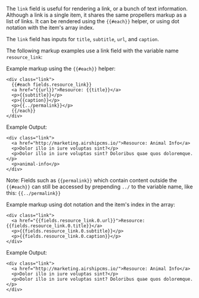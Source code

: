 The `link` field is useful for rendering a link, or a bunch of text information. Although a link is a single item, it shares the same propellers markup as a list of links. It can be rendered using the `{{#each}}` helper, or using dot notation with the item's array index.

The `link` field has inputs for `title`, `subtitle`, `url`, and `caption`.

The following markup examples use a link field with the variable name `resource_link`:

Example markup using the `{{#each}}` helper:
```
<div class="link">
  {{#each fields.resource_link}}
  <a href="{{url}}">Resource: {{title}}</a>
  <p>{{subtitle}}</p>
  <p>{{caption}}</p>
  <p>{{../permalink}}</p>
  {{/each}}
</div>
```

Example Output:
```
<div class="link">
  <a href="http://marketing.airshipcms.io/">Resource: Animal Info</a>
  <p>Dolor illo in iure voluptas sint?</p>
  <p>Dolor illo in iure voluptas sint? Doloribus quae quos doloremque.</p>
  <p>animal-info</p>
</div>
```

Note: Fields such as `{{permalink}}` which contain content outside the `{{#each}}` can still be accessed by prepending `../` to the variable name, like this: `{{../permalink}}`

Example markup using dot notation and the item's index in the array:
```
<div class="link">
  <a href="{{fields.resource_link.0.url}}">Resource: {{fields.resource_link.0.title}}</a>
  <p>{{fields.resource_link.0.subtitle}}</p>
  <p>{{fields.resource_link.0.caption}}</p>
</div>
```

Example Output:
```
<div class="link">
  <a href="http://marketing.airshipcms.io/">Resource: Animal Info</a>
  <p>Dolor illo in iure voluptas sint?</p>
  <p>Dolor illo in iure voluptas sint? Doloribus quae quos doloremque.</p>
</div>
```
